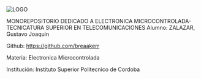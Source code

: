 ![LOGO](https://github.com/ISPC-TST-EM-2024/MNRP-ZalazarGustavo-EM/assets/141375378/b0557e5d-3f5c-4f50-8a0e-68deb7a6d40f)

MONOREPOSITORIO DEDICADO A ELECTRONICA MICROCONTROLADA-TECNICATURA SUPERIOR EN TELECOMUNICACIONES 
Alumno: ZALAZAR, Gustavo Joaquin 

Github: https://github.com/breaakerr

Materia: Electronica Microcontrolada

Institución: Instituto Superior Politecnico de Cordoba